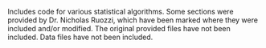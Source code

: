 Includes code for various statistical algorithms. Some sections were provided by Dr. Nicholas Ruozzi, which have been marked where they were included and/or modified. The original provided files have not been included. Data files have not been included.
